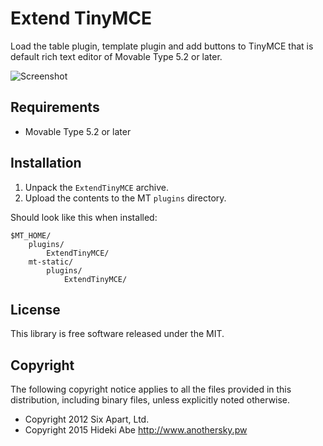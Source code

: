# Extend TinyMCE

Load the table plugin, template plugin and add buttons to TinyMCE that is default rich text editor of Movable Type 5.2 or later.

![Screenshot](https://raw.github.com/hideki-a/mt-plugin-extend-tinymce/master/artwork/screenshot.png)


## Requirements

* Movable Type 5.2 or later


## Installation

1. Unpack the `ExtendTinyMCE` archive.
2. Upload the contents to the MT `plugins` directory.

Should look like this when installed:

    $MT_HOME/
        plugins/
            ExtendTinyMCE/
        mt-static/
            plugins/
                ExtendTinyMCE/
            

## License

This library is free software released under the MIT.
 
 
## Copyright

The following copyright notice applies to all the files provided in this
distribution, including binary files, unless explicitly noted otherwise.

* Copyright 2012 Six Apart, Ltd.
* Copyright 2015 Hideki Abe <http://www.anothersky.pw>
